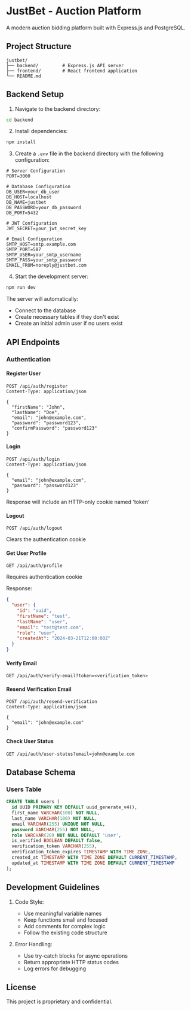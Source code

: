 # JustBet - Auction Platform

A modern auction bidding platform built with Express.js and PostgreSQL.

## Project Structure

```
justbet/
├── backend/         # Express.js API server
├── frontend/        # React frontend application
└── README.md
```

## Backend Setup

1. Navigate to the backend directory:
```bash
cd backend
```

2. Install dependencies:
```bash
npm install
```

3. Create a `.env` file in the backend directory with the following configuration:
```env
# Server Configuration
PORT=3000

# Database Configuration
DB_USER=your_db_user
DB_HOST=localhost
DB_NAME=justbet
DB_PASSWORD=your_db_password
DB_PORT=5432

# JWT Configuration
JWT_SECRET=your_jwt_secret_key

# Email Configuration
SMTP_HOST=smtp.example.com
SMTP_PORT=587
SMTP_USER=your_smtp_username
SMTP_PASS=your_smtp_password
EMAIL_FROM=noreply@justbet.com
```

4. Start the development server:
```bash
npm run dev
```

The server will automatically:
- Connect to the database
- Create necessary tables if they don't exist
- Create an initial admin user if no users exist

## API Endpoints

### Authentication

#### Register User
```http
POST /api/auth/register
Content-Type: application/json

{
  "firstName": "John",
  "lastName": "Doe",
  "email": "john@example.com",
  "password": "password123",
  "confirmPassword": "password123"
}
```

#### Login
```http
POST /api/auth/login
Content-Type: application/json

{
  "email": "john@example.com",
  "password": "password123"
}
```
Response will include an HTTP-only cookie named 'token'

#### Logout
```http
POST /api/auth/logout
```
Clears the authentication cookie

#### Get User Profile
```http
GET /api/auth/profile
```
Requires authentication cookie

Response:
```json
{
  "user": {
    "id": "uuid",
    "firstName": "test",
    "lastName": "user",
    "email": "test@test.com",
    "role": "user",
    "createdAt": "2024-03-21T12:00:00Z"
  }
}
```

#### Verify Email
```http
GET /api/auth/verify-email?token=<verification_token>
```

#### Resend Verification Email
```http
POST /api/auth/resend-verification
Content-Type: application/json

{
  "email": "john@example.com"
}
```

#### Check User Status
```http
GET /api/auth/user-status?email=john@example.com
```

## Database Schema

### Users Table
```sql
CREATE TABLE users (
  id UUID PRIMARY KEY DEFAULT uuid_generate_v4(),
  first_name VARCHAR(100) NOT NULL,
  last_name VARCHAR(100) NOT NULL,
  email VARCHAR(255) UNIQUE NOT NULL,
  password VARCHAR(255) NOT NULL,
  role VARCHAR(20) NOT NULL DEFAULT 'user',
  is_verified BOOLEAN DEFAULT false,
  verification_token VARCHAR(255),
  verification_token_expires TIMESTAMP WITH TIME ZONE,
  created_at TIMESTAMP WITH TIME ZONE DEFAULT CURRENT_TIMESTAMP,
  updated_at TIMESTAMP WITH TIME ZONE DEFAULT CURRENT_TIMESTAMP
);
```

## Development Guidelines

1. Code Style:
   - Use meaningful variable names
   - Keep functions small and focused
   - Add comments for complex logic
   - Follow the existing code structure

2. Error Handling:
   - Use try-catch blocks for async operations
   - Return appropriate HTTP status codes
   - Log errors for debugging

## License

This project is proprietary and confidential.
